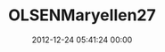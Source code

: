 ---
title: "OLSENMaryellen27"
date: 2012-12-24 05:41:24 00:00
permalink: /olsenmaryellen27
twitter: ""
likes: [993]
id: 1699
gravatar: "http://www.gravatar.com/avatar/ba1465d873eb65c3143c01a3e0c823bb"
---